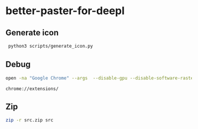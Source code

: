 # better-paster-for-deepl
 
## Generate icon
     
```bash
 python3 scripts/generate_icon.py
```

## Debug
     
```bash
open -na "Google Chrome" --args  --disable-gpu --disable-software-rasterizer --load-extension=$PWD/src --user-data-dir=$(mktemp -d -t chrome_profile)
```

```
chrome://extensions/
```
    
## Zip

```bash
zip -r src.zip src
```
